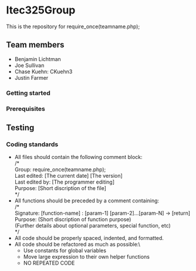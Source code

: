 # Itec325Group
This is the repository for require_once(teamname.php);

## Team members
  - Benjamin Lichtman
  - Joe Sullivan
  - Chase Kuehn: CKuehn3
  - Justin Farmer

### Getting started

### Prerequisites

## Testing

### Coding standards
  - All files should contain the following comment block:\
    /* \
       Group: require_once(teamname.php); \
       Last edited: [The current date] [The version] \
       Last edited by: [The programmer editing] \
       Purpose: [Short discription of the file]\
    */
  - All functions should be preceded by a comment containing:\
    /* \
       Signature: [function-name] : [param-1] [param-2]...[param-N] -> [return] \
       Purpose: (Short discription of function purpose) \
       (Further details about optional parameters, special function, etc) \
    */
  - All code should be properly spaced, indented, and formatted.
  - All code should be refactored as much as possible:\
    - Use constants for global variables
    - Move large expression to their own helper functions
    - NO REPEATED CODE
